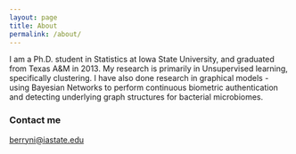 ```yaml
---
layout: page
title: About
permalink: /about/
---
```


I am a Ph.D. student in Statistics at Iowa State University, and graduated from Texas A&M in 2013. My research is primarily in Unsupervised learning, specifically clustering. I have also done research in graphical models - using Bayesian Networks to perform continuous biometric authentication and detecting underlying graph structures for bacterial microbiomes.

### Contact me

[berryni@iastate.edu](mailto:berryni@iastate.edu)
